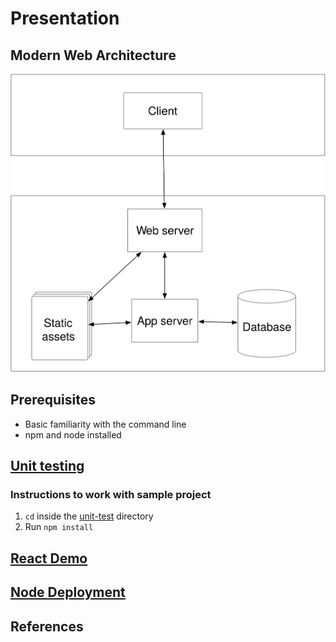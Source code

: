 # Presentation

## Modern Web Architecture

<img src='./WebArch.svg'></img>

## Prerequisites

* Basic familiarity with the command line
* npm and node installed

## [Unit testing](/unit-test)

### Instructions to work with sample project

1. `cd` inside the [unit-test](/unit-test) directory
2. Run `npm install`

## [React Demo](/react-demo)
## [Node Deployment](/node-deployment)

## References

